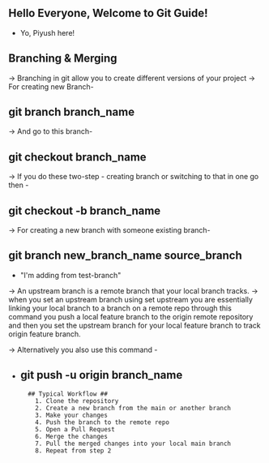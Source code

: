 
## Hello Everyone, Welcome to Git Guide!
- Yo, Piyush here!

## Branching & Merging ##
-> Branching in git allow you to create different versions of your project
-> For creating new Branch-
## git branch branch_name
-> And go to this branch-
## git checkout branch_name
-> If you do these two-step - creating branch or switching to that in one go then -
## git checkout -b branch_name
-> For creating a new branch with someone existing branch-
## git branch new_branch_name source_branch

- "I'm adding from test-branch"

-> An upstream branch is a remote branch that your local branch tracks.
-> when you set an upstream branch using set upstream you are essentially linking your local branch to a branch on a remote repo through this command you push a local feature branch to the origin remote repository and then you set the upstream branch for your local feature branch to track origin feature branch.

-> Alternatively you also use this command -
- ## git push -u origin branch_name


        ## Typical Workflow ##
          1. Clone the repository
          2. Create a new branch from the main or another branch
          3. Make your changes 
          4. Push the branch to the remote repo
          5. Open a Pull Request
          6. Merge the changes
          7. Pull the merged changes into your local main branch 
          8. Repeat from step 2